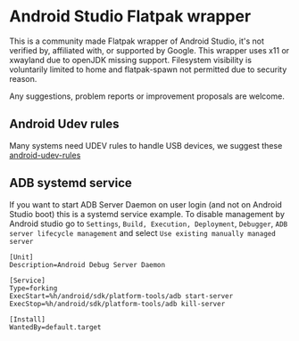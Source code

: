 # Android Studio Flatpak wrapper
This is a community made Flatpak wrapper of Android Studio, it's not verified by, affiliated with, or supported by Google.
This wrapper uses x11 or xwayland due to openJDK missing support. Filesystem visibility is voluntarily limited to home and flatpak-spawn not permitted due to security reason.

Any suggestions, problem reports or improvement proposals are welcome.

## Android Udev rules
Many systems need UDEV rules to handle USB devices, we suggest these [android-udev-rules](https://github.com/M0Rf30/android-udev-rules) 

## ADB systemd service
If you want to start ADB Server Daemon on user login (and not on Android Studio boot) this is a systemd service example.
To disable management by Android studio go to `Settings`, `Build, Execution, Deployment`, `Debugger`, `ADB server lifecycle management` and select `Use existing manually managed server`

```
[Unit]
Description=Android Debug Server Daemon

[Service]
Type=forking
ExecStart=%h/android/sdk/platform-tools/adb start-server
ExecStop=%h/android/sdk/platform-tools/adb kill-server

[Install]
WantedBy=default.target
```
